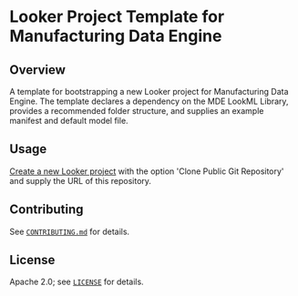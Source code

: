 # Looker Project Template for Manufacturing Data Engine

## Overview

A template for bootstrapping a new Looker project for Manufacturing Data Engine. The template declares a dependency on the MDE LookML Library, provides a recommended folder structure, and supplies an example manifest and default model file. 

## Usage

[Create a new Looker project](https://cloud.google.com/looker/docs/create-projects#cloning_a_public_git_repository) with the option 'Clone Public Git Repository' and supply the URL of this repository. 

## Contributing

See [`CONTRIBUTING.md`](CONTRIBUTING.md) for details.

## License

Apache 2.0; see [`LICENSE`](LICENSE) for details.
